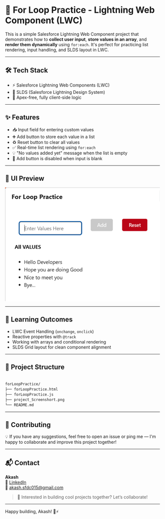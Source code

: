 # 🔁 For Loop Practice - Lightning Web Component (LWC)

This is a simple Salesforce Lightning Web Component project that demonstrates how to **collect user input**, **store values in an array**, and **render them dynamically** using `for:each`. It's perfect for practicing list rendering, input handling, and SLDS layout in LWC.

---

## 🛠️ Tech Stack 

- ⚡ Salesforce Lightning Web Components (LWC)
- 💅 SLDS (Salesforce Lightning Design System) 
- 🚀 Apex-free, fully client-side logic     
 
---      
  
## ✨ Features         
       
- 📥 Input field for entering custom values  
- ➕ Add button to store each value in a list  
- ♻️ Reset button to clear all values
- ✅ Real-time list rendering using `for:each`    
- 💡 "No values added yet" message when the list is empty  
- 🚫 Add button is disabled when input is blank

---

## 📸 UI Preview 

![Login](project_Screenshort.png)

---

## 🧠 Learning Outcomes

- LWC Event Handling (`onchange`, `onclick`)
- Reactive properties with `@track`
- Working with arrays and conditional rendering
- SLDS Grid layout for clean component alignment

---

## 📂 Project Structure

```bash

forLoopPractice/
├── forLoopPractice.html      
├── forLoopPractice.js       
├── project_Screenshort.png   
└── README.md                

```
---

## 🙌 Contributing

💡 If you have any suggestions, feel free to open an issue or ping me — I'm happy to collaborate and improve this project together!

---
 
## 📬 Contact

**Akash**  
🔗 [LinkedIn](https://www.linkedin.com)  
📧 akash.sfdc015@gmail.com  

> 🚀 Interested in building cool projects together? Let’s collaborate!

---

Happy building, Akash! 💙⚡

